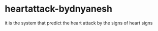# heartattack-bydnyanesh
it is the system that predict the heart attack by the signs of heart signs
